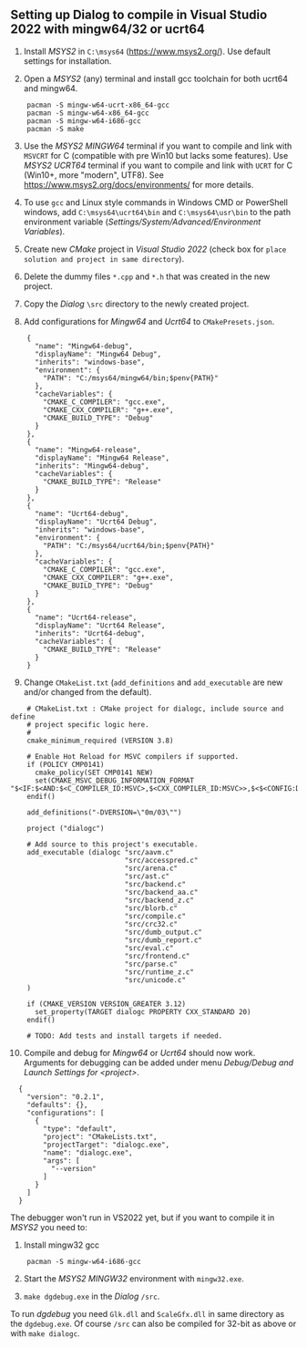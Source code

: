 ## Setting up Dialog to compile in Visual Studio 2022 with mingw64/32 or ucrt64

1. Install *MSYS2* in `C:\msys64` (https://www.msys2.org/). Use default settings for installation.

2. Open a *MSYS2* (any) terminal and install gcc toolchain for both ucrt64 and mingw64.

```
    pacman -S mingw-w64-ucrt-x86_64-gcc
    pacman -S mingw-w64-x86_64-gcc
    pacman -S mingw-w64-i686-gcc
    pacman -S make
```

3. Use the *MSYS2 MINGW64* terminal if you want to compile and link with `MSVCRT` for C (compatible with pre Win10 but lacks some features). Use *MSYS2 UCRT64* terminal if you want to compile and link with `UCRT` for C (Win10+, more "modern", UTF8). See https://www.msys2.org/docs/environments/ for more details.

4. To use `gcc` and Linux style commands in Windows CMD or PowerShell windows, add `C:\msys64\ucrt64\bin` and `C:\msys64\usr\bin` to the path environment variable (*Settings/System/Advanced/Environment Variables*).

5. Create new *CMake* project in *Visual Studio 2022* (check box for `place solution and project in same directory`).

6. Delete the dummy files `*.cpp` and `*.h` that was created in the new project.

7. Copy the *Dialog* `\src` directory to the newly created project.

8. Add configurations for *Mingw64* and *Ucrt64* to `CMakePresets.json`.
```
    {
      "name": "Mingw64-debug",
      "displayName": "Mingw64 Debug",
      "inherits": "windows-base",
      "environment": {
        "PATH": "C:/msys64/mingw64/bin;$penv{PATH}"
      },
      "cacheVariables": {
        "CMAKE_C_COMPILER": "gcc.exe",
        "CMAKE_CXX_COMPILER": "g++.exe",
        "CMAKE_BUILD_TYPE": "Debug"
      }
    },
    {
      "name": "Mingw64-release",
      "displayName": "Mingw64 Release",
      "inherits": "Mingw64-debug",
      "cacheVariables": {
        "CMAKE_BUILD_TYPE": "Release"
      }
    },
    {
      "name": "Ucrt64-debug",
      "displayName": "Ucrt64 Debug",
      "inherits": "windows-base",
      "environment": {
        "PATH": "C:/msys64/ucrt64/bin;$penv{PATH}"
      },
      "cacheVariables": {
        "CMAKE_C_COMPILER": "gcc.exe",
        "CMAKE_CXX_COMPILER": "g++.exe",
        "CMAKE_BUILD_TYPE": "Debug"
      }
    },
    {
      "name": "Ucrt64-release",
      "displayName": "Ucrt64 Release",
      "inherits": "Ucrt64-debug",
      "cacheVariables": {
        "CMAKE_BUILD_TYPE": "Release"
      }
    }
```

9. Change `CMakeList.txt` (`add_definitions` and `add_executable` are new and/or changed from the default).
```
	# CMakeList.txt : CMake project for dialogc, include source and define
	# project specific logic here.
	#
	cmake_minimum_required (VERSION 3.8)
	
	# Enable Hot Reload for MSVC compilers if supported.
	if (POLICY CMP0141)
	  cmake_policy(SET CMP0141 NEW)
	  set(CMAKE_MSVC_DEBUG_INFORMATION_FORMAT "$<IF:$<AND:$<C_COMPILER_ID:MSVC>,$<CXX_COMPILER_ID:MSVC>>,$<$<CONFIG:Debug,RelWithDebInfo>:EditAndContinue>,$<$<CONFIG:Debug,RelWithDebInfo>:ProgramDatabase>>")
	endif()
	
	add_definitions("-DVERSION=\"0m/03\"")
	
	project ("dialogc")
	
	# Add source to this project's executable.
	add_executable (dialogc "src/aavm.c"
							"src/accesspred.c"
							"src/arena.c"
							"src/ast.c"
							"src/backend.c"
							"src/backend_aa.c"
							"src/backend_z.c"
							"src/blorb.c"
							"src/compile.c"
							"src/crc32.c"
							"src/dumb_output.c"
							"src/dumb_report.c"
							"src/eval.c"
							"src/frontend.c"
							"src/parse.c"
							"src/runtime_z.c"
							"src/unicode.c"
	)
	
	if (CMAKE_VERSION VERSION_GREATER 3.12)
	  set_property(TARGET dialogc PROPERTY CXX_STANDARD 20)
	endif()
	
	# TODO: Add tests and install targets if needed.
```

10. Compile and debug for *Mingw64* or *Ucrt64* should now work. Arguments for debugging can be added under menu *Debug/Debug and Launch Settings for \<project>*.
```
  {
    "version": "0.2.1",
    "defaults": {},
    "configurations": [
      {
        "type": "default",
        "project": "CMakeLists.txt",
        "projectTarget": "dialogc.exe",
        "name": "dialogc.exe",
        "args": [
          "--version"
        ]
      }
    ]
  }
```



The debugger won't run in VS2022 yet, but if you want to compile it in *MSYS2* you need to:

1. Install mingw32 gcc
```
    pacman -S mingw-w64-i686-gcc
```
2. Start the *MSYS2 MINGW32* environment with `mingw32.exe`.

3. `make dgdebug.exe` in the *Dialog* `/src`.

To run *dgdebug* you need `Glk.dll` and `ScaleGfx.dll` in same directory as the `dgdebug.exe`. Of course `/src` can also be compiled for 32-bit as above or with `make dialogc`.
